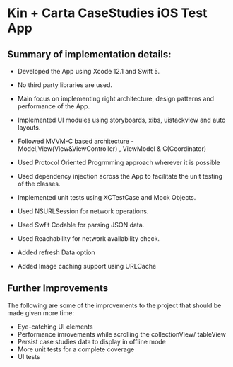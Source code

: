 # Kin + Carta CaseStudies iOS Test App

## Summary of implementation details:

- Developed the App using Xcode 12.1 and Swift 5.

- No third party libraries are used.

- Main focus on implementing right architecture, design patterns and performance of the App.

- Implemented UI modules using storyboards, xibs, uistackview and auto layouts.

- Followed MVVM-C based architecture - Model,View(View&ViewController) , ViewModel & C(Coordinator)

- Used Protocol Oriented Progrmming approach wherever it is possible

- Used dependency injection across the App to facilitate the unit testing of the classes.

- Implemented unit tests using XCTestCase and Mock Objects.

- Used NSURLSession for network operations.

- Used Swfit Codable for parsing JSON data.

- Used Reachability  for network availability check.

- Added refresh Data option
- Added Image caching support using URLCache


## Further Improvements

The following are some of the improvements to the project that should be made given more time:

- Eye-catching UI elements
- Performance imrovements while scrolling the collectionView/ tableView
- Persist case studies data to display in offline mode
- More unit tests for a complete coverage
- UI tests


